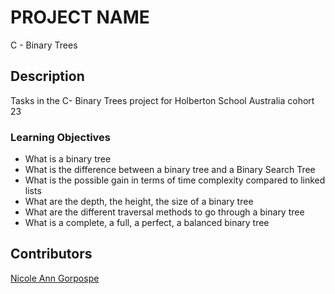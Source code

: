 # PROJECT NAME 
C - Binary Trees 

## Description
Tasks in the C- Binary Trees project for Holberton School Australia cohort 23
### Learning Objectives
- What is a binary tree
- What is the difference between a binary tree and a Binary Search Tree
- What is the possible gain in terms of time complexity compared to linked lists
- What are the depth, the height, the size of a binary tree
- What are the different traversal methods to go through a binary tree
- What is a complete, a full, a perfect, a balanced binary tree

## Contributors
[Nicole Ann Gorpospe](https://github.com/NickelannG)
